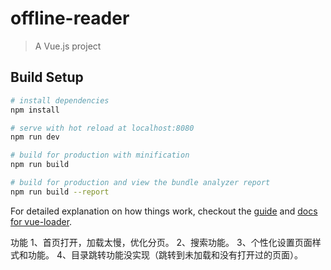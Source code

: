 # offline-reader

> A Vue.js project

## Build Setup

``` bash
# install dependencies
npm install

# serve with hot reload at localhost:8080
npm run dev

# build for production with minification
npm run build

# build for production and view the bundle analyzer report
npm run build --report
```

For detailed explanation on how things work, checkout the [guide](http://vuejs-templates.github.io/webpack/) and [docs for vue-loader](http://vuejs.github.io/vue-loader).



功能
1、首页打开，加载太慢，优化分页。
2、搜索功能。
3、个性化设置页面样式和功能。
4、目录跳转功能没实现（跳转到未加载和没有打开过的页面）。

